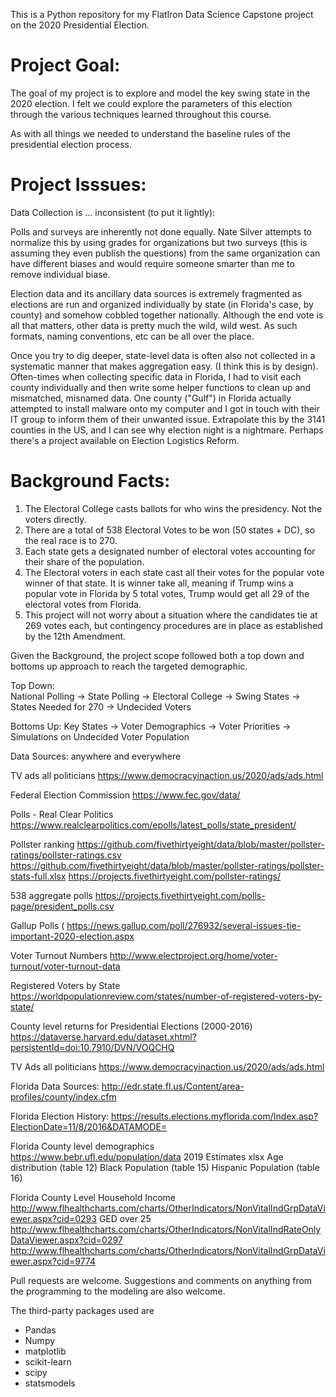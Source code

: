 This is a Python repository for my FlatIron Data Science Capstone project on the 2020 Presidential Election.  

# Project Goal:
The goal of my project is to explore and model the key swing state in the 2020 election. I felt we could explore the parameters of this election through the various techniques learned throughout this course.  

As with all things we needed to understand the baseline rules of the presidential election process.

# Project Isssues:

Data Collection is ... inconsistent (to put it lightly):

Polls and surveys are inherently not done equally.  Nate Silver attempts to normalize this by using grades for organizations but two surveys (this is assuming they even publish the questions) from the same organization can have different biases and would require someone smarter than me to remove individual biase.

Election data and its ancillary data sources is extremely fragmented as elections are run and organized individually by state (in Florida's case, by county) and somehow cobbled together nationally.  Although the end vote is all that matters, other data is pretty much the wild, wild west.  As such formats, naming conventions, etc can be all over the place.   

Once you try to dig deeper, state-level data is often also not collected in a systematic manner that makes aggregation easy.  (I think this is by design).  Often-times when collecting specific data in Florida, I had to visit each county individually and then write some helper functions to clean up and mismatched, misnamed data.  One county ("Gulf") in Florida actually attempted to install malware onto my computer and I got in touch with their IT group to inform them of their unwanted issue.  Extrapolate this by the 3141 counties in the US, and I can see why election night is a nightmare.   Perhaps there's a project available on Election Logistics Reform.


# Background Facts:
1. The Electoral College casts ballots for who wins the presidency.  Not the voters directly.  
2. There are a total of 538 Electoral Votes to be won (50 states + DC), so the real race is to 270.
3. Each state gets a designated number of electoral votes accounting for their share of the population.  
4. The Electoral voters in each state cast all their votes for the popular vote winner of that state.   It is winner take all, meaning if Trump wins a popular vote in Florida by 5 total votes, Trump would get all 29 of the electoral votes from Florida.  
5. This project will not worry about a situation where the candidates tie at 269 votes each, but contingency procedures are in place as established by the 12th Amendment.

Given the Background, the project scope followed both a top down and bottoms up approach to reach the targeted demographic.

Top Down:   
National Polling -> State Polling -> Electoral College -> Swing States -> States Needed for 270 -> Undecided Voters

Bottoms Up:
Key States -> Voter Demographics -> Voter Priorities -> Simulations on Undecided Voter Population

Data Sources:
anywhere and everywhere

TV ads all politicians
https://www.democracyinaction.us/2020/ads/ads.html

Federal Election Commission
https://www.fec.gov/data/

Polls - Real Clear Politics
https://www.realclearpolitics.com/epolls/latest_polls/state_president/

Pollster ranking
https://github.com/fivethirtyeight/data/blob/master/pollster-ratings/pollster-ratings.csv
https://github.com/fivethirtyeight/data/blob/master/pollster-ratings/pollster-stats-full.xlsx
https://projects.fivethirtyeight.com/pollster-ratings/

538 aggregate polls
https://projects.fivethirtyeight.com/polls-page/president_polls.csv

Gallup Polls (
https://news.gallup.com/poll/276932/several-issues-tie-important-2020-election.aspx

Voter Turnout Numbers
http://www.electproject.org/home/voter-turnout/voter-turnout-data

Registered Voters by State
https://worldpopulationreview.com/states/number-of-registered-voters-by-state/

County level returns for Presidential Elections (2000-2016)
https://dataverse.harvard.edu/dataset.xhtml?persistentId=doi:10.7910/DVN/VOQCHQ

TV Ads all politicians
https://www.democracyinaction.us/2020/ads/ads.html

Florida Data Sources:
http://edr.state.fl.us/Content/area-profiles/county/index.cfm

Florida Election History:
https://results.elections.myflorida.com/Index.asp?ElectionDate=11/8/2016&DATAMODE=

Florida County level demographics
https://www.bebr.ufl.edu/population/data
2019 Estimates xlsx
Age distribution (table 12)
Black Population (table 15)
Hispanic Population (table 16)

Florida County Level Household Income
http://www.flhealthcharts.com/charts/OtherIndicators/NonVitalIndGrpDataViewer.aspx?cid=0293
GED over 25
http://www.flhealthcharts.com/charts/OtherIndicators/NonVitalIndRateOnlyDataViewer.aspx?cid=0297
http://www.flhealthcharts.com/charts/OtherIndicators/NonVitalIndGrpDataViewer.aspx?cid=9774

Pull requests are welcome. Suggestions and comments on anything from the programming to the modeling are also welcome.

The third-party packages used are

- Pandas
- Numpy
- matplotlib
- scikit-learn
- scipy
- statsmodels
